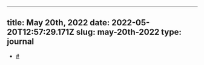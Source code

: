 
---
title: May 20th, 2022 
date: 2022-05-20T12:57:29.171Z
slug: may-20th-2022
type: journal
---
*  [#](#62879039-6d29-40c3-bf8a-30ba55b75e15)<a name="62879039-6d29-40c3-bf8a-30ba55b75e15"></a>

